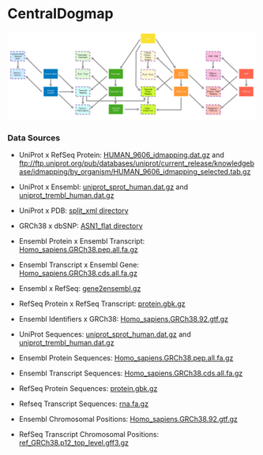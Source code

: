 # CentralDogmap

![Schema](schema.png?raw=true "Schema")

### Data Sources
- UniProt x RefSeq Protein: <a href=ftp://ftp.uniprot.org/pub/databases/uniprot/current_release/knowledgebase/idmapping/by_organism/HUMAN_9606_idmapping.dat.gz>HUMAN_9606_idmapping.dat.gz</a> and ftp://ftp.uniprot.org/pub/databases/uniprot/current_release/knowledgebase/idmapping/by_organism/HUMAN_9606_idmapping_selected.tab.gz
- UniProt x Ensembl: [uniprot_sprot_human.dat.gz](ftp://ftp.uniprot.org/pub/databases/uniprot/current_release/knowledgebase/taxonomic_divisions/uniprot_sprot_human.dat.gz) and [uniprot_trembl_human.dat.gz](ftp://ftp.uniprot.org/pub/databases/uniprot/current_release/knowledgebase/taxonomic_divisions/uniprot_trembl_human.dat.gz)
- UniProt x PDB: [split_xml directory](ftp://ftp.ebi.ac.uk/pub/databases/msd/sifts/split_xml/)
- GRCh38 x dbSNP: [ASN1_flat directory](ftp://ftp.ncbi.nih.gov/snp/organisms/human_9606_b151_GRCh38p7/ASN1_flat/)
- Ensembl Protein x Ensembl Transcript: [Homo_sapiens.GRCh38.pep.all.fa.gz](ftp://ftp.ensembl.org/pub/current_fasta/homo_sapiens/pep/Homo_sapiens.GRCh38.pep.all.fa.gz)
- Ensembl Transcript x Ensembl Gene: [Homo_sapiens.GRCh38.cds.all.fa.gz](ftp://ftp.ensembl.org/pub/current_fasta/homo_sapiens/cds/Homo_sapiens.GRCh38.cds.all.fa.gz)
- Ensembl x RefSeq: [gene2ensembl.gz](ftp://ftp.ncbi.nlm.nih.gov/gene/DATA/gene2ensembl.gz)
- RefSeq Protein x RefSeq Transcript: [protein.gbk.gz](ftp://ftp.ncbi.nlm.nih.gov/refseq/H_sapiens/H_sapiens/protein/protein.gbk.gz)
- Ensembl Identifiers x GRCh38: [Homo_sapiens.GRCh38.92.gtf.gz](ftp://ftp.ensembl.org/pub/current_gtf/homo_sapiens/Homo_sapiens.GRCh38.92.gtf.gz)

- UniProt Sequences: [uniprot_sprot_human.dat.gz](ftp://ftp.uniprot.org/pub/databases/uniprot/current_release/knowledgebase/taxonomic_divisions/uniprot_sprot_human.dat.gz) and [uniprot_trembl_human.dat.gz](ftp://ftp.uniprot.org/pub/databases/uniprot/current_release/knowledgebase/taxonomic_divisions/uniprot_trembl_human.dat.gz)
- Ensembl Protein Sequences: [Homo_sapiens.GRCh38.pep.all.fa.gz](ftp://ftp.ensembl.org/pub/current_fasta/homo_sapiens/pep/Homo_sapiens.GRCh38.pep.all.fa.gz)
- Ensembl Transcript Sequences: [Homo_sapiens.GRCh38.cds.all.fa.gz](ftp://ftp.ensembl.org/pub/current_fasta/homo_sapiens/cds/Homo_sapiens.GRCh38.cds.all.fa.gz)
- RefSeq Protein Sequences: [protein.gbk.gz](ftp://ftp.ncbi.nlm.nih.gov/refseq/H_sapiens/H_sapiens/protein/protein.gbk.gz)
- Refseq Transcript Sequences: [rna.fa.gz](ftp://ftp.ncbi.nlm.nih.gov/refseq/H_sapiens/H_sapiens/RNA/rna.fa.gz)

- Ensembl Chromosomal Positions: [Homo_sapiens.GRCh38.92.gtf.gz](ftp://ftp.ensembl.org/pub/current_gtf/homo_sapiens/Homo_sapiens.GRCh38.92.gtf.gz)
- RefSeq Transcript Chromosomal Positions: [ref_GRCh38.p12_top_level.gff3.gz](ftp://ftp.ncbi.nlm.nih.gov/refseq/H_sapiens/H_sapiens/GFF/ref_GRCh38.p12_top_level.gff3.gz)